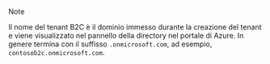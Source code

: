 > [!NOTE]
> Il nome del tenant B2C è il dominio immesso durante la creazione del tenant e viene visualizzato nel pannello della directory nel portale di Azure.  In genere termina con il suffisso `.onmicrosoft.com`, ad esempio, `contosob2c.onmicrosoft.com`.
> 
> 



<!--HONumber=Feb17_HO2-->


